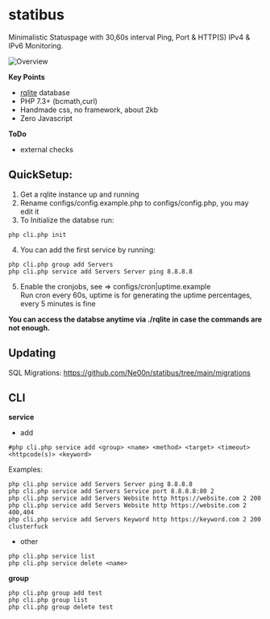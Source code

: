# statibus

Minimalistic Statuspage with 30,60s interval Ping, Port & HTTP(S) IPv4 & IPv6 Monitoring.

![Overview](https://i.imgur.com/5ynE6Oo.png)


**Key Points**<br />
- [rqlite](https://github.com/rqlite/rqlite) database
- PHP 7.3+ (bcmath,curl)
- Handmade css, no framework, about 2kb
- Zero Javascript

**ToDo**<br />
- external checks

## QuickSetup:

1. Get a rqlite instance up and running
2. Rename configs/config.example.php to configs/config.php, you may edit it
2. To Initialize the databse run:
```
php cli.php init
```
4. You can add the first service by running:
```
php cli.php group add Servers
php cli.php service add Servers Server ping 8.8.8.8
```
5. Enable the cronjobs, see => configs/cron|uptime.example<br />
Run cron every 60s, uptime is for generating the uptime percentages, every 5 minutes is fine

**You can access the databse anytime via ./rqlite in case the commands are not enough.**

## Updating
SQL Migrations: https://github.com/Ne00n/statibus/tree/main/migrations

## CLI
**service**<br />
- add
```
#php cli.php service add <group> <name> <method> <target> <timeout> <httpcode(s)> <keyword>
```
Examples:
```
php cli.php service add Servers Server ping 8.8.8.8
php cli.php service add Servers Service port 8.8.8.8:80 2
php cli.php service add Servers Website http https://website.com 2 200
php cli.php service add Servers Website http https://website.com 2 400,404
php cli.php service add Servers Keyword http https://keyword.com 2 200 clusterfuck
```
- other
```
php cli.php service list
php cli.php service delete <name>
```
**group**<br />
```
php cli.php group add test
php cli.php group list
php cli.php group delete test
```
